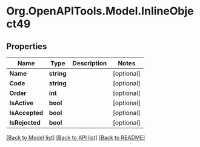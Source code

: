 
# Org.OpenAPITools.Model.InlineObject49

## Properties

Name | Type | Description | Notes
------------ | ------------- | ------------- | -------------
**Name** | **string** |  | [optional] 
**Code** | **string** |  | [optional] 
**Order** | **int** |  | [optional] 
**IsActive** | **bool** |  | [optional] 
**IsAccepted** | **bool** |  | [optional] 
**IsRejected** | **bool** |  | [optional] 

[[Back to Model list]](../README.md#documentation-for-models)
[[Back to API list]](../README.md#documentation-for-api-endpoints)
[[Back to README]](../README.md)

